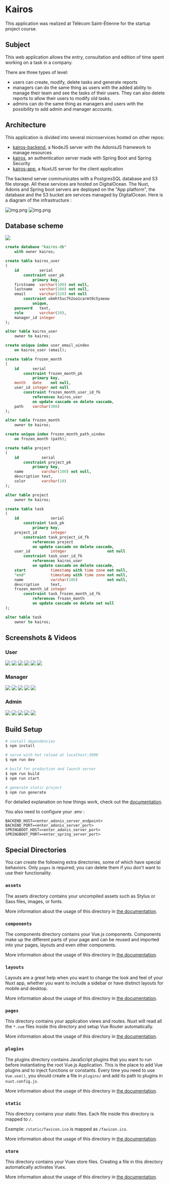 # Kairos

This application was realized at Télécom Saint-Étienne for the startup project course.

## Subject

This web application allows the entry, consultation and edition of time spent working on a task in a company.

There are three types of level:

- users can create, modify, delete tasks and generate reports
- managers can do the same thing as users with the added ability to manage their team and see the tasks of their
  users. They can also delete reports to allow their users to modify old tasks.
- admins can do the same thing as managers and users with the possibility to add admin and manager accounts.

## Architecture

This application is divided into several microservices hosted on other repos:

- [kairos-backend](https://github.com/tse-projects/kairos-backend), a NodeJS server with the AdonisJS framework to
  manage resources
- [kairos](https://github.com/tse-projects/kairos), an authentication server made with Spring Boot and Spring Security
- [kairos-app](https://github.com/tse-projects/kairos-app), a NuxtJS server for the client application

The backend server communicates with a PostgresSQL database and S3 file storage. All these services are hosted on
DigitalOcean. The Nuxt, Adonis and Spring boot servers are deployed on the "App platform", the database and the S3
bucket are services managed by DigitalOcean. Here is a diagram of the infrastructure :

![img.png](github/stack.png)
![img.png](github/infrastructure.png)

## Database scheme

![](github/databse_schema.png)

```sql
create database "kairos-db"
    with owner kairos;

create table kairos_user
(
    id         serial
        constraint user_pk
            primary key,
    firstname  varchar(100) not null,
    lastname   varchar(100) not null,
    email      varchar(320) not null
        constraint ukmht5uc7h2oo1carmt0c5yaeow
            unique,
    password   text,
    role       varchar(20),
    manager_id integer
);

alter table kairos_user
    owner to kairos;

create unique index user_email_uindex
    on kairos_user (email);

create table frozen_month
(
    id      serial
        constraint frozen_month_pk
            primary key,
    month   date    not null,
    user_id integer not null
        constraint frozen_month_user_id_fk
            references kairos_user
            on update cascade on delete cascade,
    path    varchar(300)
);

alter table frozen_month
    owner to kairos;

create unique index frozen_month_path_uindex
    on frozen_month (path);

create table project
(
    id          serial
        constraint project_pk
            primary key,
    name        varchar(100) not null,
    description text,
    color       varchar(10)
);

alter table project
    owner to kairos;

create table task
(
    id              serial
        constraint task_pk
            primary key,
    project_id      integer
        constraint task_project_id_fk
            references project
            on update cascade on delete cascade,
    user_id         integer                  not null
        constraint task_user_id_fk
            references kairos_user
            on update cascade on delete cascade,
    start           timestamp with time zone not null,
    "end"           timestamp with time zone not null,
    name            varchar(100)             not null,
    description     text,
    frozen_month_id integer
        constraint task_frozen_month_id_fk
            references frozen_month
            on update cascade on delete set null
);

alter table task
    owner to kairos;


```

## Screenshots & Videos

### User

![](github/app/user/kairos.png)
![](github/app/user/kairos_1.png)
![](github/app/user/kairos_2.png)
![](github/app/user/kairos_3.png)
![](github/app/user/kairos_4.png)
![](github/app/user/kairos_5.png)


### Manager

![](github/app/manager/kairos.png)
![](github/app/manager/kairos_1.png)
![](github/app/manager/kairos_2.png)
![](github/app/manager/kairos_3.png)
![](github/app/manager/kairos_4.png)


### Admin

![](github/app/admin/kairos.png)
![](github/app/admin/kairos_1.png)
![](github/app/admin/kairos_2.png)
![](github/app/admin/kairos_3.png)
![](github/app/admin/kairos_4.png)


## Build Setup

```bash
# install dependencies
$ npm install

# serve with hot reload at localhost:3000
$ npm run dev

# build for production and launch server
$ npm run build
$ npm run start

# generate static project
$ npm run generate
```

For detailed explanation on how things work, check out the [documentation](https://nuxtjs.org).

You also need to configure your .env :
```
BACKEND_HOST=<enter_adonis_server_endpoint>
BACKEND_PORT=<enter_adonis_server_port>
SPRINGBOOT_HOST=<enter_adonis_server_port>
SPRINGBOOT_PORT=<enter_spring_server_port>
```

## Special Directories

You can create the following extra directories, some of which have special behaviors. Only `pages` is required; you can
delete them if you don't want to use their functionality.

### `assets`

The assets directory contains your uncompiled assets such as Stylus or Sass files, images, or fonts.

More information about the usage of this directory
in [the documentation](https://nuxtjs.org/docs/2.x/directory-structure/assets).

### `components`

The components directory contains your Vue.js components. Components make up the different parts of your page and can be
reused and imported into your pages, layouts and even other components.

More information about the usage of this directory
in [the documentation](https://nuxtjs.org/docs/2.x/directory-structure/components).

### `layouts`

Layouts are a great help when you want to change the look and feel of your Nuxt app, whether you want to include a
sidebar or have distinct layouts for mobile and desktop.

More information about the usage of this directory
in [the documentation](https://nuxtjs.org/docs/2.x/directory-structure/layouts).

### `pages`

This directory contains your application views and routes. Nuxt will read all the `*.vue` files inside this directory
and setup Vue Router automatically.

More information about the usage of this directory
in [the documentation](https://nuxtjs.org/docs/2.x/get-started/routing).

### `plugins`

The plugins directory contains JavaScript plugins that you want to run before instantiating the root Vue.js Application.
This is the place to add Vue plugins and to inject functions or constants. Every time you need to use `Vue.use()`, you
should create a file in `plugins/` and add its path to plugins in `nuxt.config.js`.

More information about the usage of this directory
in [the documentation](https://nuxtjs.org/docs/2.x/directory-structure/plugins).

### `static`

This directory contains your static files. Each file inside this directory is mapped to `/`.

Example: `/static/favicon.ico` is mapped as `/favicon.ico`.

More information about the usage of this directory
in [the documentation](https://nuxtjs.org/docs/2.x/directory-structure/static).

### `store`

This directory contains your Vuex store files. Creating a file in this directory automatically activates Vuex.

More information about the usage of this directory
in [the documentation](https://nuxtjs.org/docs/2.x/directory-structure/store).

